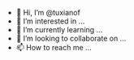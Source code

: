 - 👋 Hi, I’m @tuxianof
- 👀 I’m interested in ...
- 🌱 I’m currently learning ...
- 💞️ I’m looking to collaborate on ...
- 📫 How to reach me ...

<!---
tuxianof/tuxianof is a ✨ special ✨ repository because its `README.md` (this file) appears on your GitHub profile.
You can click the Preview link to take a look at your changes.
--->
